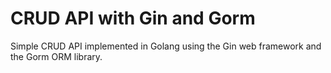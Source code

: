 # CRUD API with Gin and Gorm

Simple CRUD API implemented in Golang using the Gin web framework and the Gorm ORM library.